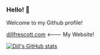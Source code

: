 ### Hello! 👋

Welcome to my Github profile!

[dillfrescott.com](https://dillfrescott.com) <--- My Website!

[![Dill's GitHub stats](https://github-readme-stats.vercel.app/api?username=DillFrescott)](https://github.com/anuraghazra/github-readme-stats)
